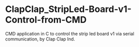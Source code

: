 # ClapClap_StripLed-Board-v1-Control-from-CMD
CMD application in C to control the strip led board v1 via serial communication, by Clap Clap Ind.

